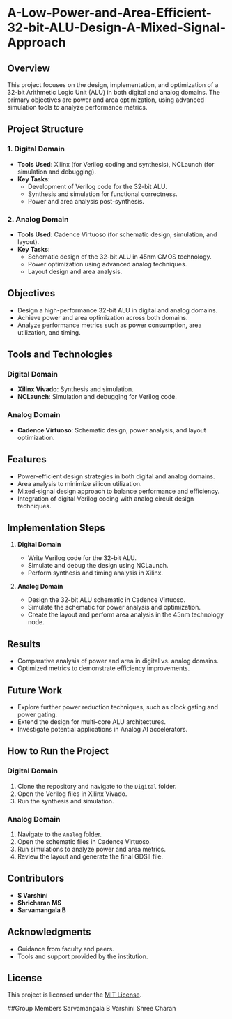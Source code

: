 # A-Low-Power-and-Area-Efficient-32-bit-ALU-Design-A-Mixed-Signal-Approach

## Overview
This project focuses on the design, implementation, and optimization of a 32-bit Arithmetic Logic Unit (ALU) in both digital and analog domains. The primary objectives are power and area optimization, using advanced simulation tools to analyze performance metrics.

## Project Structure

### 1. Digital Domain
- **Tools Used**: Xilinx (for Verilog coding and synthesis), NCLaunch (for simulation and debugging).
- **Key Tasks**:  
  - Development of Verilog code for the 32-bit ALU.  
  - Synthesis and simulation for functional correctness.  
  - Power and area analysis post-synthesis.

### 2. Analog Domain
- **Tools Used**: Cadence Virtuoso (for schematic design, simulation, and layout).  
- **Key Tasks**:  
  - Schematic design of the 32-bit ALU in 45nm CMOS technology.  
  - Power optimization using advanced analog techniques.  
  - Layout design and area analysis.  

## Objectives
- Design a high-performance 32-bit ALU in digital and analog domains.
- Achieve power and area optimization across both domains.
- Analyze performance metrics such as power consumption, area utilization, and timing.

## Tools and Technologies
### Digital Domain
- **Xilinx Vivado**: Synthesis and simulation.  
- **NCLaunch**: Simulation and debugging for Verilog code.

### Analog Domain
- **Cadence Virtuoso**: Schematic design, power analysis, and layout optimization.

## Features
- Power-efficient design strategies in both digital and analog domains.
- Area analysis to minimize silicon utilization.
- Mixed-signal design approach to balance performance and efficiency.
- Integration of digital Verilog coding with analog circuit design techniques.

## Implementation Steps
1. **Digital Domain**
   - Write Verilog code for the 32-bit ALU.
   - Simulate and debug the design using NCLaunch.
   - Perform synthesis and timing analysis in Xilinx.

2. **Analog Domain**
   - Design the 32-bit ALU schematic in Cadence Virtuoso.
   - Simulate the schematic for power analysis and optimization.
   - Create the layout and perform area analysis in the 45nm technology node.

## Results
- Comparative analysis of power and area in digital vs. analog domains.
- Optimized metrics to demonstrate efficiency improvements.

## Future Work
- Explore further power reduction techniques, such as clock gating and power gating.
- Extend the design for multi-core ALU architectures.
- Investigate potential applications in Analog AI accelerators.

## How to Run the Project
### Digital Domain
1. Clone the repository and navigate to the `Digital` folder.
2. Open the Verilog files in Xilinx Vivado.
3. Run the synthesis and simulation.

### Analog Domain
1. Navigate to the `Analog` folder.
2. Open the schematic files in Cadence Virtuoso.
3. Run simulations to analyze power and area metrics.
4. Review the layout and generate the final GDSII file.

## Contributors
- **S Varshini**
- **Shricharan MS**
- **Sarvamangala B**

## Acknowledgments
- Guidance from faculty and peers.
- Tools and support provided by the institution.

## License
This project is licensed under the [MIT License](LICENSE).

##Group Members
Sarvamangala B
Varshini 
Shree Charan

